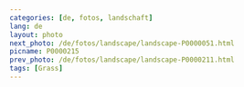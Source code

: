 ```yaml
---
categories: [de, fotos, landschaft]
lang: de
layout: photo
next_photo: /de/fotos/landscape/landscape-P0000051.html
picname: P0000215
prev_photo: /de/fotos/landscape/landscape-P0000211.html
tags: [Grass]
---
```

